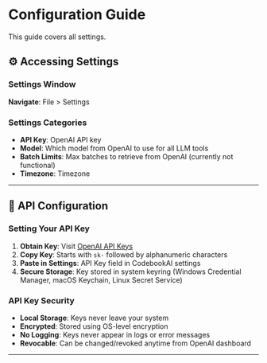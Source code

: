 # Configuration Guide

This guide covers all settings.

## ⚙️ Accessing Settings

### Settings Window
**Navigate**: File > Settings

### Settings Categories
- **API Key**: OpenAI API key
- **Model**: Which model from OpenAI to use for all LLM tools
- **Batch Limits**: Max batches to retrieve from OpenAI (currently not functional)
- **Timezone**: Timezone

---

## 🔑 API Configuration

### Setting Your API Key
1. **Obtain Key**: Visit [OpenAI API Keys](https://platform.openai.com/api-keys)
2. **Copy Key**: Starts with `sk-` followed by alphanumeric characters
3. **Paste in Settings**: API Key field in CodebookAI settings
4. **Secure Storage**: Key stored in system keyring (Windows Credential Manager, macOS Keychain, Linux Secret Service)

### API Key Security
- **Local Storage**: Keys never leave your system
- **Encrypted**: Stored using OS-level encryption
- **No Logging**: Keys never appear in logs or error messages
- **Revocable**: Can be changed/revoked anytime from OpenAI dashboard

---
